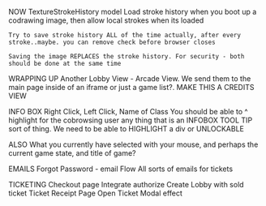 NOW
  TextureStrokeHistory model 
    Load stroke history when you boot up a codrawing image, then allow local strokes when its loaded

    Try to save stroke history ALL of the time actually, after every stroke..maybe. you can remove check before browser closes

    Saving the image REPLACES the stroke history. For security - both should be done at the same time

WRAPPING UP
  Another Lobby View - Arcade View. We send them to the main page inside of an iframe or just a game list?. MAKE THIS A CREDITS VIEW

INFO BOX 
  Right Click, Left Click, Name of Class
  You should be able to ^ highlight for the cobrowsing user any thing that is an INFOBOX
  TOOL TIP sort of thing.  We need to be able to HIGHLIGHT a div or UNLOCKABLE

  ALSO What you currently have selected with your mouse, and perhaps the current game state, and title of game?

EMAILS
  Forgot Password - email Flow
  All sorts of emails for tickets

TICKETING
  Checkout page
    Integrate authorize
    Create Lobby with sold ticket
  Ticket Receipt Page
  Open Ticket Modal effect